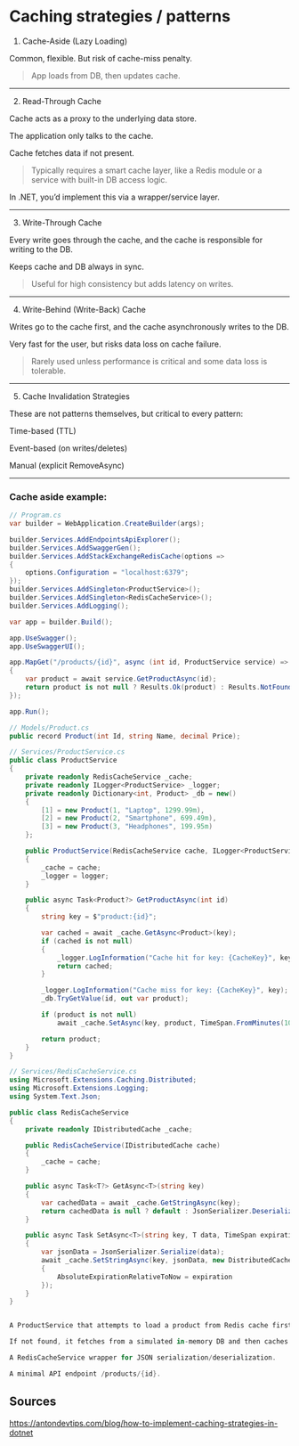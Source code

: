 # Caching strategies / patterns

1. Cache-Aside (Lazy Loading)

Common, flexible. But risk of cache-miss penalty.


> App loads from DB, then updates cache.

---

2. Read-Through Cache

Cache acts as a proxy to the underlying data store.

The application only talks to the cache.

Cache fetches data if not present.


> Typically requires a smart cache layer, like a Redis module or a service with built-in DB access logic.



In .NET, you’d implement this via a wrapper/service layer.


---

3. Write-Through Cache

Every write goes through the cache, and the cache is responsible for writing to the DB.

Keeps cache and DB always in sync.


> Useful for high consistency but adds latency on writes.

---

4. Write-Behind (Write-Back) Cache

Writes go to the cache first, and the cache asynchronously writes to the DB.

Very fast for the user, but risks data loss on cache failure.


> Rarely used unless performance is critical and some data loss is tolerable.


---

5. Cache Invalidation Strategies

These are not patterns themselves, but critical to every pattern:

Time-based (TTL)

Event-based (on writes/deletes)

Manual (explicit RemoveAsync)


---

### Cache aside example:

```csharp
// Program.cs
var builder = WebApplication.CreateBuilder(args);

builder.Services.AddEndpointsApiExplorer();
builder.Services.AddSwaggerGen();
builder.Services.AddStackExchangeRedisCache(options =>
{
    options.Configuration = "localhost:6379";
});
builder.Services.AddSingleton<ProductService>();
builder.Services.AddSingleton<RedisCacheService>();
builder.Services.AddLogging();

var app = builder.Build();

app.UseSwagger();
app.UseSwaggerUI();

app.MapGet("/products/{id}", async (int id, ProductService service) =>
{
    var product = await service.GetProductAsync(id);
    return product is not null ? Results.Ok(product) : Results.NotFound();
});

app.Run();

// Models/Product.cs
public record Product(int Id, string Name, decimal Price);

// Services/ProductService.cs
public class ProductService
{
    private readonly RedisCacheService _cache;
    private readonly ILogger<ProductService> _logger;
    private readonly Dictionary<int, Product> _db = new()
    {
        [1] = new Product(1, "Laptop", 1299.99m),
        [2] = new Product(2, "Smartphone", 699.49m),
        [3] = new Product(3, "Headphones", 199.95m)
    };

    public ProductService(RedisCacheService cache, ILogger<ProductService> logger)
    {
        _cache = cache;
        _logger = logger;
    }

    public async Task<Product?> GetProductAsync(int id)
    {
        string key = $"product:{id}";

        var cached = await _cache.GetAsync<Product>(key);
        if (cached is not null)
        {
            _logger.LogInformation("Cache hit for key: {CacheKey}", key);
            return cached;
        }

        _logger.LogInformation("Cache miss for key: {CacheKey}", key);
        _db.TryGetValue(id, out var product);

        if (product is not null)
            await _cache.SetAsync(key, product, TimeSpan.FromMinutes(10));

        return product;
    }
}

// Services/RedisCacheService.cs
using Microsoft.Extensions.Caching.Distributed;
using Microsoft.Extensions.Logging;
using System.Text.Json;

public class RedisCacheService
{
    private readonly IDistributedCache _cache;

    public RedisCacheService(IDistributedCache cache)
    {
        _cache = cache;
    }

    public async Task<T?> GetAsync<T>(string key)
    {
        var cachedData = await _cache.GetStringAsync(key);
        return cachedData is null ? default : JsonSerializer.Deserialize<T>(cachedData);
    }

    public async Task SetAsync<T>(string key, T data, TimeSpan expiration)
    {
        var jsonData = JsonSerializer.Serialize(data);
        await _cache.SetStringAsync(key, jsonData, new DistributedCacheEntryOptions
        {
            AbsoluteExpirationRelativeToNow = expiration
        });
    }
}


A ProductService that attempts to load a product from Redis cache first.

If not found, it fetches from a simulated in-memory DB and then caches the result.

A RedisCacheService wrapper for JSON serialization/deserialization.

A minimal API endpoint /products/{id}.

```

## Sources

https://antondevtips.com/blog/how-to-implement-caching-strategies-in-dotnet
